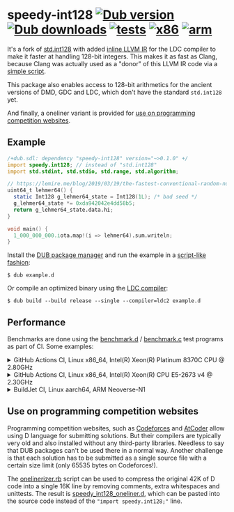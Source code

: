 # speedy-int128 [![Dub version](https://img.shields.io/dub/v/speedy-int128.svg)](https://code.dlang.org/packages/speedy-int128) [![Dub downloads](https://img.shields.io/dub/dt/speedy-int128.svg)](https://code.dlang.org/packages/speedy-int128) [![tests](https://github.com/ssvb/speedy-int128/actions/workflows/tests.yml/badge.svg)](https://github.com/ssvb/speedy-int128/actions/workflows/tests.yml) [![x86](https://github.com/ssvb/speedy-int128/actions/workflows/x86.yml/badge.svg)](https://github.com/ssvb/speedy-int128/actions/workflows/x86.yml) [![arm](https://github.com/ssvb/speedy-int128/actions/workflows/arm.yml/badge.svg)](https://github.com/ssvb/speedy-int128/actions/workflows/arm.yml)

It's a fork of [std.int128](https://dlang.org/phobos/std_int128.html) with added
[inline LLVM IR](https://github.com/ssvb/speedy-int128/blob/readme/speedy/int128_core_ldc.d)
for the LDC compiler to make it faster at handling 128-bit integers. This makes it as
fast as Clang, because Clang was actually used as a "donor" of this LLVM IR code via a
[simple script](https://github.com/ssvb/speedy-int128/blob/readme/speedy/gen_int128_core_ldc.rb).

This package also enables access to 128-bit arithmetics for the ancient versions of DMD, GDC
and LDC, which don't have the standard `std.int128` yet.

And finally, a oneliner variant is provided for
[use on programming competition websites](https://github.com/ssvb/speedy-int128/tree/readme#use-on-programming-competition-websites).

## Example

```D
/+dub.sdl: dependency "speedy-int128" version="~>0.1.0" +/
import speedy.int128; // instead of "std.int128"
import std.stdint, std.stdio, std.range, std.algorithm;

// https://lemire.me/blog/2019/03/19/the-fastest-conventional-random-number-generator-that-can-pass-big-crush/
uint64_t lehmer64() {
  static Int128 g_lehmer64_state = Int128(1L); /* bad seed */
  g_lehmer64_state *= 0xda942042e4dd58b5;
  return g_lehmer64_state.data.hi;
}

void main() {
  1_000_000_000.iota.map!(i => lehmer64).sum.writeln;
}
```

Install the [DUB package manager](https://github.com/dlang/dub) and run the example in a [script-like fashion](https://dub.pm/advanced_usage):
```
$ dub example.d
```

Or compile an optimized binary using the [LDC compiler](https://github.com/ldc-developers/ldc/releases):
```
$ dub build --build release --single --compiler=ldc2 example.d
```

## Performance

Benchmarks are done using the [benchmark.d](https://raw.githubusercontent.com/ssvb/speedy-int128/main/benchmark.d) /
[benchmark.c](https://raw.githubusercontent.com/ssvb/speedy-int128/main/benchmark.c) test programs as part of CI.
Some examples:

<details>
  <summary>GitHub Actions CI, Linux x86_64, Intel(R) Xeon(R) Platinum 8370C CPU @ 2.80GHz</summary>

https://github.com/ssvb/speedy-int128/actions/runs/3859195372/jobs/6578500703

| language | compiler       | 64-bit     | 32-bit     | notes                        |
|:--------:|:--------------:|:----------:|:----------:|:----------------------------:|
| D        | DMD 2.100.2    | 2999 ms    | 10755 ms   | std.int128                   |
| D        | GDC 12.1.0     | 2943 ms    | -          | std.int128                   |
| D        | LDC 1.30.0     | 1930 ms    | 5765 ms    | std.int128                   |
| C/C++    | Clang 14.0.0   | 468 ms     | -          | -O3                          |
| D        | LDC 1.30.0     | 402 ms     | 3582 ms    | speedy.int128 v0.1.0         |
| C/C++    | GCC 11.3.0     | 393 ms     | -          | -O3                          |

</details>

<details>
  <summary>GitHub Actions CI, Linux x86_64, Intel(R) Xeon(R) CPU E5-2673 v4 @ 2.30GHz</summary>

https://github.com/ssvb/speedy-int128/actions/runs/3859220724/jobs/6578545848

| language | compiler       | 64-bit     | 32-bit     | notes                        |
|:--------:|:--------------:|:----------:|:----------:|:----------------------------:|
| D        | DMD 2.100.2    | 3854 ms    | 11125 ms   | std.int128                   |
| D        | GDC 12.1.0     | 3753 ms    | -          | std.int128                   |
| D        | LDC 1.30.0     | 2735 ms    | 6068 ms    | std.int128                   |
| C/C++    | Clang 14.0.0   | 1885 ms    | -          | -O3                          |
| D        | LDC 1.30.0     | 1801 ms    | 4011 ms    | speedy.int128 v0.1.0         |
| C/C++    | GCC 11.3.0     | 1792 ms    | -          | -O3                          |

</details>

<details>
  <summary>BuildJet CI, Linux aarch64, ARM Neoverse-N1</summary>

https://github.com/ssvb/speedy-int128/actions/runs/3859220721/jobs/6578545846

| language | compiler       | 64-bit     | 32-bit     | notes                        |
|:--------:|:--------------:|:----------:|:----------:|:----------------------------:|
| D        | GDC 12.1.0     | 2867 ms    | -          | std.int128                   |
| D        | LDC 1.30.0     | 1657 ms    | -          | std.int128                   |
| D        | LDC 1.28.0     | 941 ms     | 12739 ms   | speedy.int128 v0.1.0         |
| D        | LDC 1.30.0     | 934 ms     | -          | speedy.int128 v0.1.0         |
| C/C++    | Clang 14.0.0   | 922 ms     | -          | -O3                          |
| C/C++    | GCC 11.2.0     | 898 ms     | -          | -O3                          |

</details>

## Use on programming competition websites

Programming competition websites, such as [Codeforces](https://codeforces.com/) and
[AtCoder](https://atcoder.jp/) allow using D language for submitting solutions. But
their compilers are typically very old and also installed without any third-party
libraries. Needless to say that DUB packages can't be used there in a normal way.
Another challenge is that each solution has to be submitted as a single source file
with a certain size limit (only 65535 bytes on Codeforces!).

The [onelinerizer.rb](https://github.com/ssvb/speedy-int128/blob/readme/onelinerizer.rb)
script can be used to compress the original 42K of D code into a single 16K line
by removing comments, extra whitespaces and unittests. The result is
[speedy_int128_oneliner.d](https://raw.githubusercontent.com/ssvb/speedy-int128/readme/speedy_int128_oneliner.d),
which can be pasted into the source code instead of the `"import speedy.int128;"` line.
